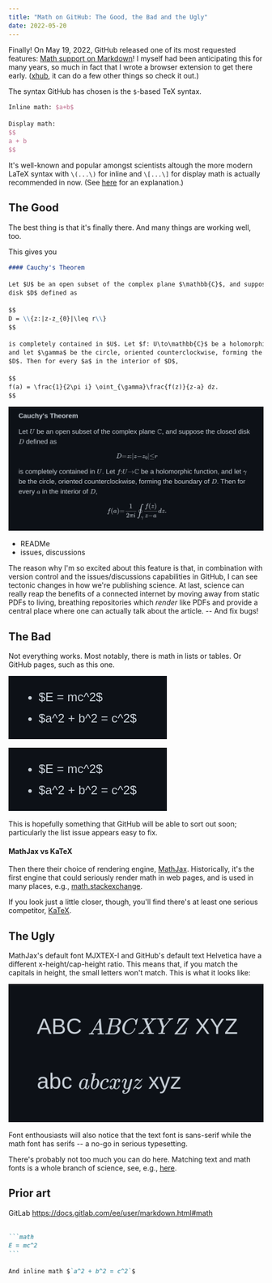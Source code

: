 ```yaml
---
title: "Math on GitHub: The Good, the Bad and the Ugly"
date: 2022-05-20
---
```


Finally! On May 19, 2022, GitHub released one of its most requested features:
[Math support on
Markdown](https://github.blog/2022-05-19-math-support-in-markdown/)! I myself
had been anticipating this for many years, so much in fact that I wrote a
browser extension to get there early. ([xhub](https://github.com/nschloe/xhub),
it can do a few other things so check it out.)

The syntax GitHub has chosen is the `$`-based TeX syntax.
```latex
Inline math: $a+b$

Display math:
$$
a + b
$$
```
It's well-known and popular amongst scientists altough the more modern LaTeX
syntax with `\(...\)` for inline and `\[...\]` for display math is actually
recommended in now.
(See [here](https://tex.stackexchange.com/q/510/13262) for an explanation.)


## The Good

The best thing is that it's finally there. And many things are working well, too.

This gives you

```markdown
#### Cauchy's Theorem

Let $U$ be an open subset of the complex plane $\mathbb{C}$, and suppose the closed
disk $D$ defined as

$$
D = \\{z:|z-z_{0}|\leq r\\}
$$

is completely contained in $U$. Let $f: U\to\mathbb{C}$ be a holomorphic function,
and let $\gamma$ be the circle, oriented counterclockwise, forming the boundary of
$D$. Then for every $a$ in the interior of $D$,

$$
f(a) = \frac{1}{2\pi i} \oint_{\gamma}\frac{f(z)}{z-a} dz.
$$
```

![Cauchy's theorem](../images/math-cauchy.png)

- READMe
- issues, discussions


The reason why I'm so excited about this feature is that, in combination with
version control and the issues/discussions capabilities in GitHub, I can see
tectonic changes in how we're publishing science. At last, science can really
reap the benefits of a connected internet by moving away from static PDFs to
living, breathing repositories which _render_ like PDFs and provide a central
place where one can actually talk about the article. -- And fix bugs!

## The Bad

Not everything works. Most notably, there is math in lists or tables. Or GitHub
pages, such as this one.

![math in lists](images/math-in-lists.png)

<img src="images/math-in-lists.png" alt="math in lists"/>

This is hopefully something that GitHub will be able to sort out soon;
particularly the list issue appears easy to fix.

#### MathJax vs KaTeX

Then there their choice of rendering engine,
[MathJax](https://github.com/mathjax/MathJax/). Historically, it's the first
engine that could seriously render math in web pages, and is used in many
places, e.g., [math.stackexchange](https://math.stackexchange.com/).

If you look just a little closer, though, you'll find there's at least one
serious competitor, [KaTeX](https://github.com/KaTeX/KaTeX).


## The Ugly

MathJax's default font MJXTEX-I and GitHub's default text Helvetica have a
different x-height/cap-height ratio. This means that, if you match the capitals
in height, the small letters won't match. This is what it looks like:

![math font size comparison](images/math-font-size.png)

Font enthousiasts will also notice that the text font is sans-serif while the
math font has serifs -- a no-go in serious typesetting.

There's probably not too much you can do here. Matching text and math fonts is
a whole branch of science, see, e.g.,
[here](https://tug.org/pracjourn/2006-1/hartke/hartke.pdf).

## Prior art

GitLab https://docs.gitlab.com/ee/user/markdown.html#math

````markdown

```math
E = mc^2
```

And inline math $`a^2 + b^2 = c^2`$
````
